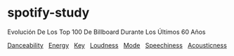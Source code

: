 # spotify-study
 Evolución De Los Top 100 De Billboard Durante Los Últimos 60 Años

[Danceability](https://postcode-x.web.app/posts/spotify-api-evolucion-audio-features-top-100-billboard-durante-ultimos-60-años-danceability)
&nbsp;
[Energy](https://postcode-x.web.app/posts/spotify-api-evolucion-audio-features-top-100-billboard-durante-ultimos-60-años-energy)
&nbsp;
[Key](https://postcode-x.web.app/posts/spotify-api-evolucion-audio-features-top-100-billboard-durante-ultimos-60-años-key)
&nbsp;
[Loudness](https://postcode-x.web.app/posts/spotify-api-evolucion-audio-features-top-100-billboard-durante-ultimos-60-años-loudness)
&nbsp;
[Mode](https://postcode-x.web.app/posts/spotify-api-evolucion-audio-features-top-100-billboard-durante-ultimos-60-años-mode)
&nbsp;
[Speechiness](https://postcode-x.web.app/posts/spotify-api-evolucion-audio-features-top-100-billboard-durante-ultimos-60-años-speechiness)
&nbsp;
[Acousticness](https://postcode-x.web.app/posts/spotify-api-evolucion-audio-features-top-100-billboard-durante-ultimos-60-años-acousticness)